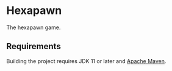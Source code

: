 # Hexapawn

The hexapawn game.

## Requirements

Building the project requires JDK 11 or later and [Apache Maven](https://maven.apache.org/).